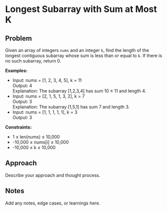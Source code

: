 # Longest Subarray with Sum at Most K

## Problem
Given an array of integers `nums` and an integer `k`, find the length of the longest contiguous subarray whose sum is less than or equal to `k`. If there is no such subarray, return 0.

**Examples:**
- Input: nums = [1, 2, 3, 4, 5], k = 11  
  Output: 4  
  Explanation: The subarray [1,2,3,4] has sum 10 ≤ 11 and length 4.
- Input: nums = [2, 1, 5, 1, 3, 2], k = 7  
  Output: 3  
  Explanation: The subarray [1,5,1] has sum 7 and length 3.
- Input: nums = [1, 1, 1, 1, 1], k = 3  
  Output: 3

**Constraints:**
- 1 ≤ len(nums) ≤ 10,000
- -10,000 ≤ nums[i] ≤ 10,000
- -10,000 ≤ k ≤ 10,000

## Approach
Describe your approach and thought process.

## Notes
Add any notes, edge cases, or learnings here. 